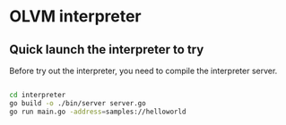 # OLVM interpreter

## Quick launch the interpreter to try

Before try out the interpreter, you need to compile the interpreter server.

```bash

cd interpreter
go build -o ./bin/server server.go
go run main.go -address=samples://helloworld

```
